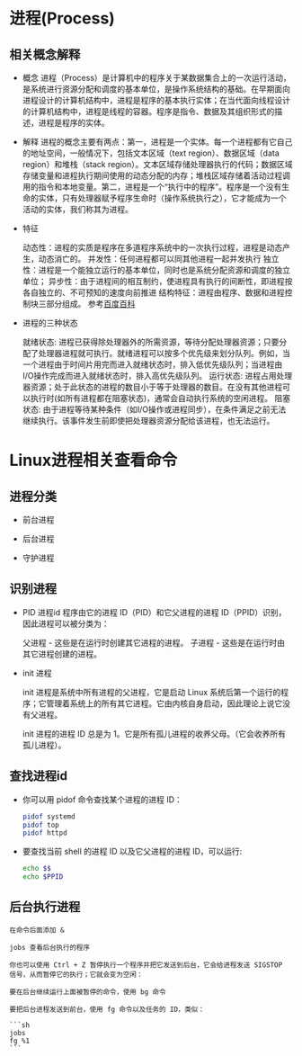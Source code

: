 # 进程(Process)

## 相关概念解释

- 概念
    进程（Process）是计算机中的程序关于某数据集合上的一次运行活动，是系统进行资源分配和调度的基本单位，是操作系统结构的基础。在早期面向进程设计的计算机结构中，进程是程序的基本执行实体；在当代面向线程设计的计算机结构中，进程是线程的容器。程序是指令、数据及其组织形式的描述，进程是程序的实体。
- 解释
    进程的概念主要有两点：第一，进程是一个实体。每一个进程都有它自己的地址空间，一般情况下，包括文本区域（text region）、数据区域（data region）和堆栈（stack region）。文本区域存储处理器执行的代码；数据区域存储变量和进程执行期间使用的动态分配的内存；堆栈区域存储着活动过程调用的指令和本地变量。第二，进程是一个“执行中的程序”。程序是一个没有生命的实体，只有处理器赋予程序生命时（操作系统执行之），它才能成为一个活动的实体，我们称其为进程。
    
- 特征

    动态性：进程的实质是程序在多道程序系统中的一次执行过程，进程是动态产生，动态消亡的。
    并发性：任何进程都可以同其他进程一起并发执行
    独立性：进程是一个能独立运行的基本单位，同时也是系统分配资源和调度的独立单位；
    异步性：由于进程间的相互制约，使进程具有执行的间断性，即进程按各自独立的、不可预知的速度向前推进
    结构特征：进程由程序、数据和进程控制块三部分组成。
    参考[百度百科](https://baike.baidu.com/item/进程/382503)

- 进程的三种状态

    就绪状态:
        进程已获得除处理器外的所需资源，等待分配处理器资源；只要分配了处理器进程就可执行。就绪进程可以按多个优先级来划分队列。例如，当一个进程由于时间片用完而进入就绪状态时，排入低优先级队列；当进程由I/O操作完成而进入就绪状态时，排入高优先级队列。
    运行状态:
        进程占用处理器资源；处于此状态的进程的数目小于等于处理器的数目。在没有其他进程可以执行时(如所有进程都在阻塞状态)，通常会自动执行系统的空闲进程。
    阻塞状态:
        由于进程等待某种条件（如I/O操作或进程同步），在条件满足之前无法继续执行。该事件发生前即使把处理器资源分配给该进程，也无法运行。

# Linux进程相关查看命令

## 进程分类

- 前台进程

- 后台进程

- 守护进程

## 识别进程

- PID 进程id
    程序由它的进程 ID（PID）和它父进程的进程 ID（PPID）识别，因此进程可以被分类为：

    父进程 - 这些是在运行时创建其它进程的进程。
    子进程 - 这些是在运行时由其它进程创建的进程。

- init 进程

    init 进程是系统中所有进程的父进程，它是启动 Linux 系统后第一个运行的程序；它管理着系统上的所有其它进程。它由内核自身启动，因此理论上说它没有父进程。

    init 进程的进程 ID 总是为 1。它是所有孤儿进程的收养父母。（它会收养所有孤儿进程）。

## 查找进程id

- 你可以用 pidof 命令查找某个进程的进程 ID：

    ```sh
    pidof systemd
    pidof top
    pidof httpd
    ```

- 要查找当前 shell 的进程 ID 以及它父进程的进程 ID，可以运行:

    ```sh
    echo $$
    echo $PPID
    ```

## 后台执行进程 

    在命令后面添加 & 

    jobs 查看后台执行的程序

    你也可以使用 Ctrl + Z 暂停执行一个程序并把它发送到后台，它会给进程发送 SIGSTOP 信号，从而暂停它的执行；它就会变为空闲：

    要在后台继续运行上面被暂停的命令，使用 bg 命令

    要把后台进程发送到前台，使用 fg 命令以及任务的 ID，类似：

    ```sh
    jobs
    fg %1
    ```